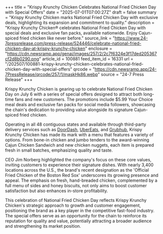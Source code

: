 +++
title = "Krispy Krunchy Chicken Celebrates National Fried Chicken Day with Special Offers"
date = "2025-07-01T07:00:27Z"
draft = false
summary = "Krispy Krunchy Chicken marks National Fried Chicken Day with exclusive deals, highlighting its expansion and commitment to quality."
description = "Krispy Krunchy Chicken® celebrates National Fried Chicken Day with special deals and exclusive fan packs, available nationwide. Enjoy Cajun-spiced fried chicken like never before."
source_link = "https://www.24-7pressrelease.com/press-release/524446/celebrate-national-fried-chicken-day-at-krispy-krunchy-chicken"
enclosure = "https://cdn.newsramp.app/genai/images/257/2/2c7f6324e3f17ded205367cf2d8b0290.png"
article_id = 100881
feed_item_id = 16331
url = "/202507/100881-krispy-krunchy-chicken-celebrates-national-fried-chicken-day-with-special-offers"
qrcode = "https://cdn.newsramp.app/24-7PressRelease/qrcode/257/1/maskHk86.webp"
source = "24-7 Press Release"
+++

<p>Krispy Krunchy Chicken is gearing up to celebrate National Fried Chicken Day on July 6 with a series of special offers designed to attract both long-time fans and new customers. The promotions include $5.99 Your Choice meal deals and exclusive fan packs for social media followers, showcasing the chain's dedication to providing value alongside its signature Cajun-spiced fried chicken.</p><p>Operating in all 48 contiguous states and available through third-party delivery services such as <a href='https://www.doordash.com' rel='nofollow' target='_blank'>DoorDash</a>, <a href='https://www.ubereats.com' rel='nofollow' target='_blank'>UberEats</a>, and <a href='https://www.grubhub.com' rel='nofollow' target='_blank'>Grubhub</a>, Krispy Krunchy Chicken has made its mark with a menu that features a variety of options. From bone-in chicken and jumbo tenders to the award-winning Cajun Chicken Sandwich and new chicken nuggets, each item is prepared fresh in small batches, emphasizing quality and taste.</p><p>CEO Jim Norberg highlighted the company's focus on these core values, inviting customers to experience their signature dishes. With nearly 3,400 locations across the U.S., the brand's recent designation as the 'Official Fried Chicken of the Boston Red Sox' underscores its growing presence and appeal. The emphasis on fresh, hand-breaded chicken, complemented by a full menu of sides and honey biscuits, not only aims to boost customer satisfaction but also enhances in-store profitability.</p><p>This celebration of National Fried Chicken Day reflects Krispy Krunchy Chicken's strategic approach to growth and customer engagement, positioning the brand as a key player in the competitive fast-food industry. The special offers serve as an opportunity for the chain to reinforce its reputation for quality and value, potentially attracting a broader audience and strengthening its market position.</p>